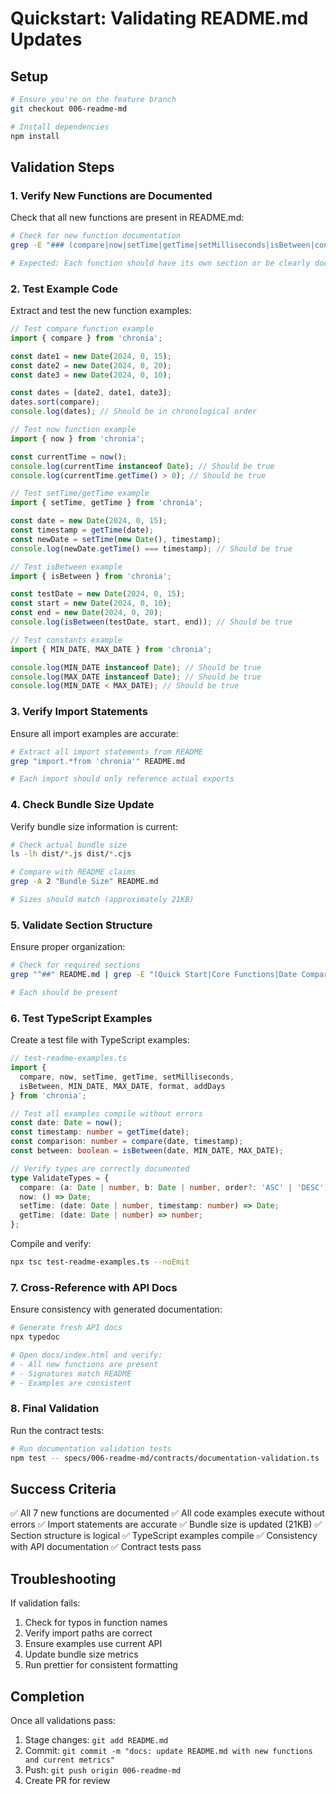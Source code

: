 # Quickstart: Validating README.md Updates

## Setup
```bash
# Ensure you're on the feature branch
git checkout 006-readme-md

# Install dependencies
npm install
```

## Validation Steps

### 1. Verify New Functions are Documented

Check that all new functions are present in README.md:
```bash
# Check for new function documentation
grep -E "### (compare|now|setTime|getTime|setMilliseconds|isBetween|constants)" README.md

# Expected: Each function should have its own section or be clearly documented
```

### 2. Test Example Code

Extract and test the new function examples:
```typescript
// Test compare function example
import { compare } from 'chronia';

const date1 = new Date(2024, 0, 15);
const date2 = new Date(2024, 0, 20);
const date3 = new Date(2024, 0, 10);

const dates = [date2, date1, date3];
dates.sort(compare);
console.log(dates); // Should be in chronological order

// Test now function example
import { now } from 'chronia';

const currentTime = now();
console.log(currentTime instanceof Date); // Should be true
console.log(currentTime.getTime() > 0); // Should be true

// Test setTime/getTime example
import { setTime, getTime } from 'chronia';

const date = new Date(2024, 0, 15);
const timestamp = getTime(date);
const newDate = setTime(new Date(), timestamp);
console.log(newDate.getTime() === timestamp); // Should be true

// Test isBetween example
import { isBetween } from 'chronia';

const testDate = new Date(2024, 0, 15);
const start = new Date(2024, 0, 10);
const end = new Date(2024, 0, 20);
console.log(isBetween(testDate, start, end)); // Should be true

// Test constants example
import { MIN_DATE, MAX_DATE } from 'chronia';

console.log(MIN_DATE instanceof Date); // Should be true
console.log(MAX_DATE instanceof Date); // Should be true
console.log(MIN_DATE < MAX_DATE); // Should be true
```

### 3. Verify Import Statements

Ensure all import examples are accurate:
```bash
# Extract all import statements from README
grep "import.*from 'chronia'" README.md

# Each import should only reference actual exports
```

### 4. Check Bundle Size Update

Verify bundle size information is current:
```bash
# Check actual bundle size
ls -lh dist/*.js dist/*.cjs

# Compare with README claims
grep -A 2 "Bundle Size" README.md

# Sizes should match (approximately 21KB)
```

### 5. Validate Section Structure

Ensure proper organization:
```bash
# Check for required sections
grep "^##" README.md | grep -E "(Quick Start|Core Functions|Date Comparison|Constants|Bundle Size)"

# Each should be present
```

### 6. Test TypeScript Examples

Create a test file with TypeScript examples:
```typescript
// test-readme-examples.ts
import {
  compare, now, setTime, getTime, setMilliseconds,
  isBetween, MIN_DATE, MAX_DATE, format, addDays
} from 'chronia';

// Test all examples compile without errors
const date: Date = now();
const timestamp: number = getTime(date);
const comparison: number = compare(date, timestamp);
const between: boolean = isBetween(date, MIN_DATE, MAX_DATE);

// Verify types are correctly documented
type ValidateTypes = {
  compare: (a: Date | number, b: Date | number, order?: 'ASC' | 'DESC') => number;
  now: () => Date;
  setTime: (date: Date | number, timestamp: number) => Date;
  getTime: (date: Date | number) => number;
};
```

Compile and verify:
```bash
npx tsc test-readme-examples.ts --noEmit
```

### 7. Cross-Reference with API Docs

Ensure consistency with generated documentation:
```bash
# Generate fresh API docs
npx typedoc

# Open docs/index.html and verify:
# - All new functions are present
# - Signatures match README
# - Examples are consistent
```

### 8. Final Validation

Run the contract tests:
```bash
# Run documentation validation tests
npm test -- specs/006-readme-md/contracts/documentation-validation.ts
```

## Success Criteria

✅ All 7 new functions are documented
✅ All code examples execute without errors
✅ Import statements are accurate
✅ Bundle size is updated (21KB)
✅ Section structure is logical
✅ TypeScript examples compile
✅ Consistency with API documentation
✅ Contract tests pass

## Troubleshooting

If validation fails:
1. Check for typos in function names
2. Verify import paths are correct
3. Ensure examples use current API
4. Update bundle size metrics
5. Run prettier for consistent formatting

## Completion

Once all validations pass:
1. Stage changes: `git add README.md`
2. Commit: `git commit -m "docs: update README.md with new functions and current metrics"`
3. Push: `git push origin 006-readme-md`
4. Create PR for review